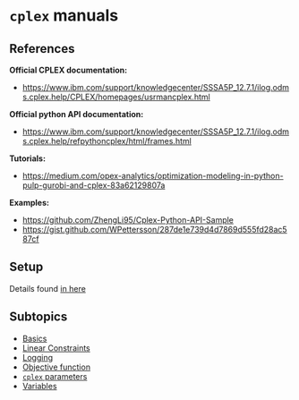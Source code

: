 # `cplex` manuals

## References

**Official CPLEX documentation:**
- https://www.ibm.com/support/knowledgecenter/SSSA5P_12.7.1/ilog.odms.cplex.help/CPLEX/homepages/usrmancplex.html


**Official python API documentation:**
- https://www.ibm.com/support/knowledgecenter/SSSA5P_12.7.1/ilog.odms.cplex.help/refpythoncplex/html/frames.html 

**Tutorials:**
- https://medium.com/opex-analytics/optimization-modeling-in-python-pulp-gurobi-and-cplex-83a62129807a

**Examples:**
- https://github.com/ZhengLi95/Cplex-Python-API-Sample
- https://gist.github.com/WPettersson/287de1e739d4d7869d555fd28ac587cf


## Setup

Details found [in here](./setup.md)

## Subtopics

- [Basics](./basics/)
- [Linear Constraints](./linear_constraints/)
- [Logging](./logging/)
- [Objective function](./objective/)
- [`cplex` parameters](./parameters)
- [Variables](./variables/)
